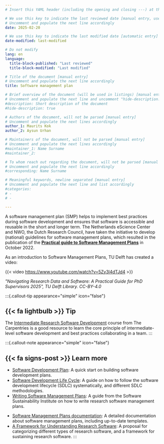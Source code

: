 ```yaml
---
# Insert this YAML header (including the opening and closing ---) at the beginning of the document and fill it out accordingly

# We use this key to indicate the last reviewed date [manual entry, use YYYY-MM-DD]
# Uncomment and populate the next line accordingly
date: 2025-02-20

# We use this key to indicate the last modified date [automatic entry]
date-modified: last-modified

# Do not modify
lang: en
language: 
  title-block-published: "Last reviewed"
  title-block-modified: "Last modified"

# Title of the document [manual entry]
# Uncomment and populate the next line accordingly
title: Software management plan

# Brief overview of the document (will be used in listings) [manual entry]
# Uncomment and populate the next line and uncomment "hide-description: true".
#description: Short description of the document
#hide-description: true

# Authors of the document, will not be parsed [manual entry]
# Uncomment and populate the next lines accordingly
author_1: Maurits Kok
author_2: Aysun Urhan

# Maintainers of the document, will not be parsed [manual entry]
# Uncomment and populate the next lines accordingly
#maintainer_1: Name Surname
#maintainer_2:

# To whom reach out regarding the document, will not be parsed [manual entry]
# Uncomment and populate the next line accordingly
#corresponding: Name Surname

# Meaningful keywords, newline separated [manual entry]
# Uncomment and populate the next line and list accordingly
#categories: 
# - 
# - 

---
```


A software management plan (SMP) helps to implement best practices during software development and ensures that software is accessible and reusable in the short and longer term. The Netherlands eScience Center and NWO, the Dutch Research Council, have taken the initiative to develop (national) guidelines for software management plans, which resulted in the publication of the [**Practical guide to Software Management Plans**](https://zenodo.org/record/7248877) in October 2022.

As an introduction to Software Management Plans, TU Delft has created a video:

{{< video https://www.youtube.com/watch?v=5Zy3l4dTJd4 >}}

*"Navigating Research Data and Software: A Practical Guide for PhD Supervisors 2025", TU Delft Library. CC-BY-4.0*

:::{.callout-tip appearance="simple" icon="false"}
## {{< fa lightbulb >}} Tip
The [Intermediate Research Software Development](https://carpentries-incubator.github.io/python-intermediate-development/) course from The Carpentries is a good resource to learn the core principle of intermediate-level software development and best practices collaborating in a team.
:::

:::{.callout-note appearance="simple" icon="false"}
## {{< fa signs-post >}} Learn more

- [Software Development Plan](https://doit.software/blog/software-development-plan): A quick start on building software development plans.
- [Software Development Life Cycle](https://resources.github.com/software-development/what-is-sdlc/): A guide on how to follow the software development lifecycle (SDLC) systematically, and different SDLC methodologies.
- [Writing Software Management Plans](https://www.software.ac.uk/software-management-plans): A guide from the Software Sustainability Institute on how to write research software management plans.
* [Software Management Plans documentation](https://forschungsdaten.info/praxis-kompakt/english-pages/software-management-plans/): A detailed documentation about software management plans, including up-to-date templates.
* [A Framework for Understanding Research Software](https://doi.org/10.5281/zenodo.4988277 ): A proposal for categorizing different types of research software, and a framework for sustaining research software.
:::

<!--
### Software management
An intro sentence here to the list:

* [Software Management Overview](https://acqnotes.com/acqnote/careerfields/software-management-overview): An overview of software management and main tasks involved with managing a software.

### Research software sustainability


### Developing open source software

* [Producing Open Source Software](https://producingoss.com/en/producingoss-letter.pdf): A comprehensive textbook for software managers and developers on how to start running open source projects and maintain them.

 ### Software Architecture diagrams

C4 model is a popular approach to draw good software architecture diagram that software development teams use to communicate efficiently. It is easy to learn and adopt into existing projects as well as design new projects from scratch. It provides a set of hierarchical abstractions and diagrams to visualize software architecture in a notation independent manner. 

While a marker and a whiteboard is more than enough to get started with the C4 model, the [C4-PlantUML library](https://github.com/plantuml-stdlib/C4-PlantUML) provides an easy-to-understand language to create C4 diagrams with PlantUML. The library is handy with macros, snippets and a VSCode extension.

* [C4 model](https://c4model.com/)

* [C4 model video explanation](https://www.youtube.com/watch?v=x2-rSnhpw0g)

* [C4 model in practice](https://lukemerrett.com/c4-diagrams-as-code-architectural-joy/) 

* [Software Architecture - Design and Evaluation](https://www.diva-portal.org/smash/get/diva2:838171/FULLTEXT01.pdf): A detailed research report about software architecture design and evaluation.
* [How to Learn Software Design and Architecture](https://khalilstemmler.com/articles/software-design-architecture/full-stack-software-design): A step-by-step guide to learn software design and architecture, and best practices. 
* [Fundamentals of Software Architecture](https://tudelft.on.worldcat.org/oclc/1129469149): A comprehensive textbook to guide software developers on software architecture, available online.-->
